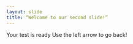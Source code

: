 ```yaml
---
layout: slide
title: “Welcome to our second slide!”
---
```

Your test is ready
Use the left arrow to go back!
